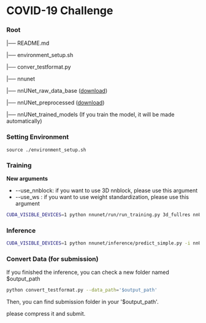 
# COVID-19 Challenge

### Root

|── README.md

|── environment_setup.sh

|── conver_testformat.py

|── nnunet

|── nnUNet_raw_data_base ([download](https://drive.google.com/drive/folders/194hHX5cOFoPi0VvIKNMoAIqHppG1YwWI?usp=sharing))

|── nnUNet_preprocessed ([download](https://drive.google.com/drive/folders/1bcpLwVSd_QFEm_GLR0a2RddIqa4RIC-M?usp=sharing))

|── nnUNet_trained_models (If you train the model, it will be made automatically)



### Setting Environment

```
source ./environment_setup.sh
```



### Training

**New arguments**

* --use_nnblock: if you want to use 3D nnblock, please use this argument
* --use_ws : if you want to use weight standardization, please use this argument

```bash
CUDA_VISIBLE_DEVICES=1 python nnunet/run/run_training.py 3d_fullres nnUNetTrainerV2 Task000_MYTASK -f 0 --use_nnblock --use_ws
```



### Inference

```bash
CUDA_VISIBLE_DEVICES=1 python nnunet/inference/predict_simple.py -i nnUNet_raw_data_base/nnUNet_raw_data/Task000_MYTASK/imagesTs -o '$output_path' -t Task000_MYTASK -m 3d_fullres -f 0
```



### Convert Data (for submission)

If you finished the inference, you can check a new folder named $output_path

```bash
python convert_testformat.py --data_path='$output_path'
```



Then, you can find submission folder in your '$output_path'.

please compress it and submit.